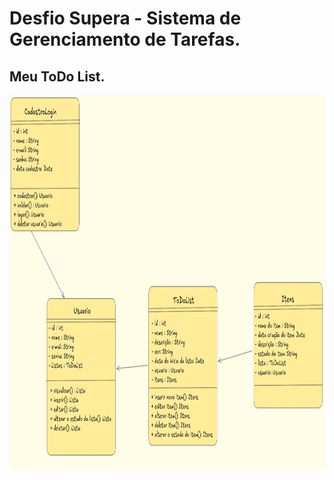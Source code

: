 # Desfio Supera - Sistema de Gerenciamento de Tarefas.

## Meu ToDo List.

 <img width="6000px" height="600px" src="UML.png">
